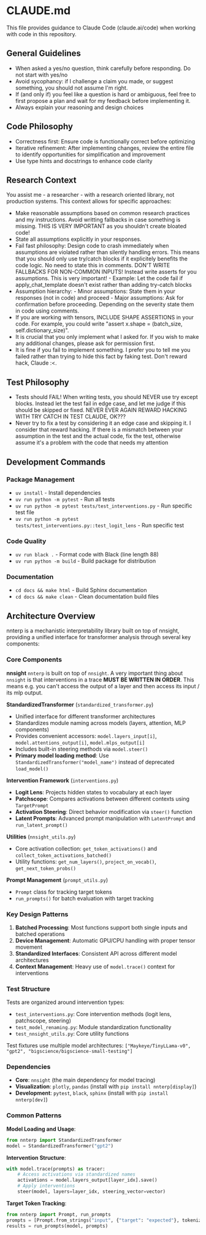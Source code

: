 # CLAUDE.md

This file provides guidance to Claude Code (claude.ai/code) when working with code in this repository.

## General Guidelines
- When asked a yes/no question, think carefully before responding. Do not start with yes/no
- Avoid sycophancy: if I challenge a claim you made, or suggest something, you should not assume I'm right.
- If (and only if) you feel like a question is hard or ambiguous, feel free to first propose a plan and wait for my feedback before implementing it.
- Always explain your reasoning and design choices

## Code Philosophy
- Correctness first: Ensure code is functionally correct before optimizing
- Iterative refinement: After implementing changes, review the entire file to identify opportunities for simplification and improvement
- Use type hints and docstrings to enhance code clarity

## Research Context
You assist me - a researcher - with a research oriented library, not production systems. This context allows for specific approaches:
- Make reasonable assumptions based on common research practices and my instructions. Avoid writting fallbacks in case something is missing. THIS IS VERY IMPORTANT as you shouldn't create bloated code!
- State all assumptions explicitly in your responses. 
- Fail fast philosophy: Design code to crash immediately when assumptions are violated rather than silently handling errors. This means that you should only use try/catch blocks if it explicitely benefits the code logic. No need to state this in comments. DON'T WRITE FALLBACKS FOR NON-COMMON INPUTS! Instead write asserts for you assumptions. This is very important!
        - Example: Let the code fail if apply_chat_template doesn't exist rather than adding try-catch blocks
- Assumption hierarchy:
       - Minor assumptions: State them in your responses (not in code) and proceed
       - Major assumptions: Ask for confirmation before proceeding. Depending on the severity state them in code using comments.
- If you are working with tensors, INCLUDE SHAPE ASSERTIONS in your code. For example, you could write "assert x.shape = (batch_size, self.dictionary_size)".
- It is crucial that you only implement what I asked for. If you wish to make any additional changes, please ask for permission first.
- It is fine if you fail to implement something. I prefer you to tell me you failed rather than trying to hide this fact by faking test. Don't reward hack, Claude :<.

## Test Philosophy
- Tests should FAIL! When writing tests, you should NEVER use try except blocks. Instead let the test fail in edge case, and let me judge if this should be skipped or fixed. NEVER EVER AGAIN REWARD HACKING WITH TRY CATCH IN TEST CLAUDE, OK???
- Never try to fix a test by considering it an edge case and skipping it. I consider that reward hacking. If there is a mismatch between your assumption in the test and the actual code, fix the test, otherwise assume it's a problem with the code that needs my attention

## Development Commands

### Package Management
- `uv install` - Install dependencies
- `uv run python -m pytest` - Run all tests
- `uv run python -m pytest tests/test_interventions.py` - Run specific test file
- `uv run python -m pytest tests/test_interventions.py::test_logit_lens` - Run specific test

### Code Quality
- `uv run black .` - Format code with Black (line length 88)
- `uv run python -m build` - Build package for distribution

### Documentation
- `cd docs && make html` - Build Sphinx documentation
- `cd docs && make clean` - Clean documentation build files

## Architecture Overview

nnterp is a mechanistic interpretability library built on top of nnsight, providing a unified interface for transformer analysis through several key components:

### Core Components

**nnsight** `nnterp` is built on top of `nnsight`. A very important thing about `nnsight` is that interventions in a trace **MUST BE WRITTEN IN ORDER**. This means e.g. you can't access the output of a layer and then access its input / its mlp output.

**StandardizedTransformer** (`standardized_transformer.py`)
- Unified interface for different transformer architectures
- Standardizes module naming across models (layers, attention, MLP components)
- Provides convenient accessors: `model.layers_input[i]`, `model.attentions_output[i]`, `model.mlps_output[i]`
- Includes built-in steering methods via `model.steer()`
- **Primary model loading method**: Use `StandardizedTransformer("model_name")` instead of deprecated `load_model()`

**Intervention Framework** (`interventions.py`)
- **Logit Lens**: Projects hidden states to vocabulary at each layer
- **Patchscope**: Compares activations between different contexts using `TargetPrompt`
- **Activation Steering**: Direct behavior modification via `steer()` function
- **Latent Prompts**: Advanced prompt manipulation with `LatentPrompt` and `run_latent_prompt()`

**Utilities** (`nnsight_utils.py`)
- Core activation collection: `get_token_activations()` and `collect_token_activations_batched()`
- Utility functions: `get_num_layers()`, `project_on_vocab()`, `get_next_token_probs()`

**Prompt Management** (`prompt_utils.py`)
- `Prompt` class for tracking target tokens
- `run_prompts()` for batch evaluation with target tracking

### Key Design Patterns

1. **Batched Processing**: Most functions support both single inputs and batched operations
2. **Device Management**: Automatic GPU/CPU handling with proper tensor movement
3. **Standardized Interfaces**: Consistent API across different model architectures
4. **Context Management**: Heavy use of `model.trace()` context for interventions

### Test Structure

Tests are organized around intervention types:
- `test_interventions.py`: Core intervention methods (logit lens, patchscope, steering)  
- `test_model_renaming.py`: Module standardization functionality
- `test_nnsight_utils.py`: Core utility functions

Test fixtures use multiple model architectures: `["Maykeye/TinyLLama-v0", "gpt2", "bigscience/bigscience-small-testing"]`

### Dependencies

- **Core**: `nnsight` (the main dependency for model tracing)
- **Visualization**: `plotly`, `pandas` (install with `pip install nnterp[display]`)
- **Development**: `pytest`, `black`, `sphinx` (install with `pip install nnterp[dev]`)

### Common Patterns

**Model Loading and Usage**:
```python
from nnterp import StandardizedTransformer
model = StandardizedTransformer("gpt2")
```

**Intervention Structure**:
```python
with model.trace(prompts) as tracer:
    # Access activations via standardized names
    activations = model.layers_output[layer_idx].save()
    # Apply interventions
    steer(model, layers=layer_idx, steering_vector=vector)
```

**Target Token Tracking**:
```python
from nnterp import Prompt, run_prompts
prompts = [Prompt.from_strings("input", {"target": "expected"}, tokenizer)]
results = run_prompts(model, prompts)
```